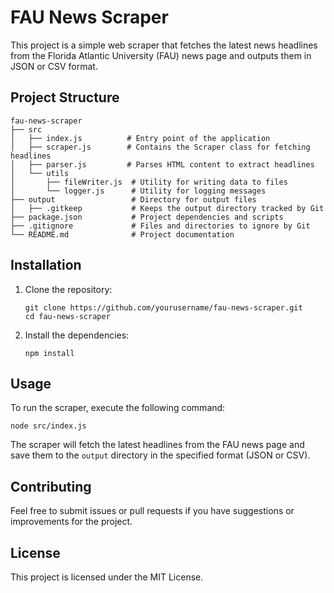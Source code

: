 # FAU News Scraper

This project is a simple web scraper that fetches the latest news headlines from the Florida Atlantic University (FAU) news page and outputs them in JSON or CSV format.

## Project Structure

```
fau-news-scraper
├── src
│   ├── index.js          # Entry point of the application
│   ├── scraper.js        # Contains the Scraper class for fetching headlines
│   ├── parser.js         # Parses HTML content to extract headlines
│   └── utils
│       ├── fileWriter.js  # Utility for writing data to files
│       └── logger.js      # Utility for logging messages
├── output                 # Directory for output files
│   ├── .gitkeep           # Keeps the output directory tracked by Git
├── package.json           # Project dependencies and scripts
├── .gitignore             # Files and directories to ignore by Git
└── README.md              # Project documentation
```

## Installation

1. Clone the repository:
   ```
   git clone https://github.com/yourusername/fau-news-scraper.git
   cd fau-news-scraper
   ```

2. Install the dependencies:
   ```
   npm install
   ```

## Usage

To run the scraper, execute the following command:
```
node src/index.js
```

The scraper will fetch the latest headlines from the FAU news page and save them to the `output` directory in the specified format (JSON or CSV).

## Contributing

Feel free to submit issues or pull requests if you have suggestions or improvements for the project.

## License

This project is licensed under the MIT License.